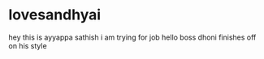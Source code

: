 # lovesandhyai
hey this is ayyappa sathish i am trying for job
hello boss
dhoni finishes off on his style
